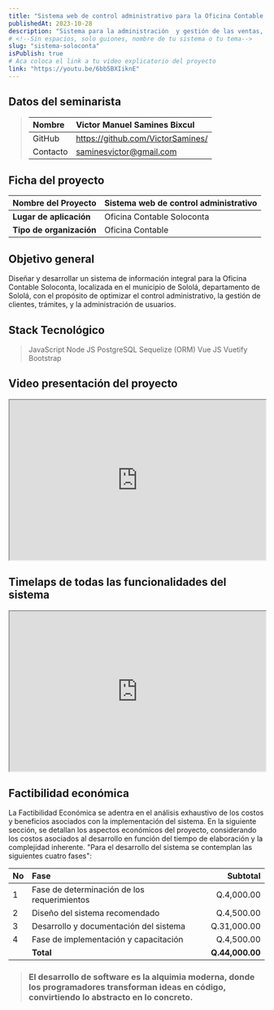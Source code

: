 ```yaml
---
title: "Sistema web de control administrativo para la Oficina Contable Soloconta"
publishedAt: 2023-10-28
description: "Sistema para la administración  y gestión de las ventas, compras, clientes y Servicios."
# <!--Sin espacios, solo guiones, nombre de tu sistema o tu tema-->
slug: "sistema-soloconta"
isPublish: true
# Aca coloca el link a tu video explicatorio del proyecto
link: "https://youtu.be/6bb5BXIiknE"
---
```


## Datos del seminarista

> | Nombre   | Victor Manuel Samines Bixcul      |
> | :------- | :-------------------------------- |
> | GitHub   | https://github.com/VictorSamines/ |
> | Contacto | saminesvictor@gmail.com           |

## Ficha del proyecto

| **Nombre del Proyecto**  | Sistema web de control administrativo |
| :----------------------- | :------------------------------------ |
| **Lugar de aplicación**  | Oficina Contable Soloconta            |
| **Tipo de organización** | Oficina Contable                      |

<!-- Coloca tu objetivo general -->

## Objetivo general

Diseñar y desarrollar un sistema de información integral para
la Oficina Contable Soloconta, localizada en el municipio de Sololá,
departamento de Sololá, con el propósito de optimizar el control administrativo,
la gestión de clientes, trámites, y la administración de usuarios.

## Stack Tecnológico

> JavaScript
> Node JS
> PostgreSQL
> Sequelize (ORM)
> Vue JS
> Vuetify
> Bootstrap

## Video presentación del proyecto

<!-- Recuerda incrustar tu video -->
<iframe width="100%" height="315" src="https://www.youtube.com/embed/6bb5BXIiknE?si=-UoDTqQuJuuEV4Vk" allowfullscreen></iframe>

## Timelaps de todas las funcionalidades del sistema

<iframe width="100%" height="315" src="https://www.youtube.com/embed/FeJ2hrAGhSk?si=n7xk86HPZ3sfdVzt" allowfullscreen></iframe>

## Factibilidad económica

<!-- Colocar aca tu factibilidad económica -->

La Factibilidad Económica se adentra en el análisis exhaustivo de los costos y beneficios asociados con la implementación del sistema.
En la siguiente sección, se detallan los aspectos económicos del proyecto, considerando los costos asociados al desarrollo en función del tiempo de elaboración y la complejidad inherente.
"Para el desarrollo del sistema se contemplan las siguientes cuatro fases":

| No   | Fase                                        |        Subtotal |
| :--- | :------------------------------------------ | --------------: |
| 1    | Fase de determinación de los requerimientos |      Q.4,000.00 |
| 2    | Diseño del sistema recomendado              |      Q.4,500.00 |
| 3    | Desarrollo y documentación del sistema      |     Q.31,000.00 |
| 4    | Fase de implementación y capacitación       |      Q.4,500.00 |
|      | **Total**                                   | **Q.44,000.00** |

<!-- Colocar aca una frase que te guste -->

> ### El desarrollo de software es la alquimia moderna, donde los programadores transforman ideas en código, convirtiendo lo abstracto en lo concreto.
